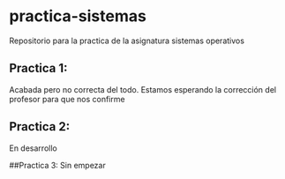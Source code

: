 # practica-sistemas
Repositorio para la practica de la asignatura sistemas operativos

## Practica 1:
Acabada pero no correcta del todo. Estamos esperando la corrección del profesor para que nos confirme

## Practica 2: 
En desarrollo

##Practica 3: 
Sin empezar
